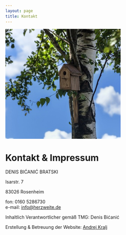 ```yaml
---
layout: page
title: Kontakt
---
```

![Bild zu Beratung](/images/kontakt.jpg)
# Kontakt & Impressum
DENIS BIĆANIĆ BRATSKI

Isarstr. 7

83026 Rosenheim

fon: 0160 5286730  
e-mail: <info@herzweite.de>


Inhaltlich Verantwortlicher gemäß TMG: 
Denis Bićanić 

Erstellung & Betreuung der Website:  [Andrej Kralj](http://www.kralj.de/) 


